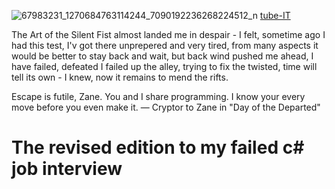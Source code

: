 ![67983231_1270684763114244_7090192236268224512_n](https://user-images.githubusercontent.com/91435534/138620225-85b3f91c-c78c-4fd6-9084-e7437820bd1e.png)
[tube-IT](https://www.youtube.com/watch?v=VzSHHQ6hiws&list=PLb1JsRMlNaj_1wPd-YSQ9zL-fNp9NRADX&index=1)

The Art of the Silent Fist almost landed me in despair - I felt, sometime ago I had this test, I'v got there unprepered and very tired, from many aspects it would be better to stay back and wait, but back wind pushed me ahead, I have failed, defeated I failed up the alley, trying to fix the twisted, time will tell its own - I knew, now it remains to mend the rifts.

Escape is futile, Zane. You and I share programming. I know your every move before you even make it.
— Cryptor to Zane in "Day of the Departed"
# The revised edition to my failed c# job interview
